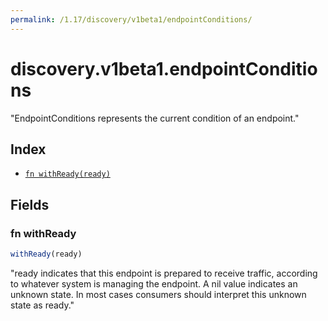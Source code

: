 ```yaml
---
permalink: /1.17/discovery/v1beta1/endpointConditions/
---
```


# discovery.v1beta1.endpointConditions

"EndpointConditions represents the current condition of an endpoint."

## Index

* [`fn withReady(ready)`](#fn-withready)

## Fields

### fn withReady

```ts
withReady(ready)
```

"ready indicates that this endpoint is prepared to receive traffic, according to whatever system is managing the endpoint. A nil value indicates an unknown state. In most cases consumers should interpret this unknown state as ready."
